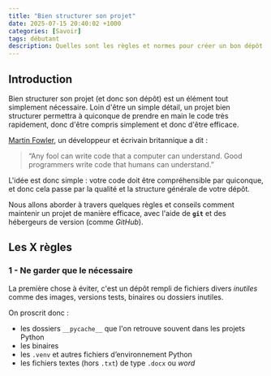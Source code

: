 ```yaml
---
title: "Bien structurer son projet"
date: 2025-07-15 20:40:02 +1000
categories: [Savoir]
tags: débutant
description: Quelles sont les règles et normes pour créer un bon dépôt
---
```


## Introduction

Bien structurer son projet (et donc son dépôt) est un élément tout simplement nécessaire. Loin d'être un simple détail, un projet bien structurer permettra à quiconque de prendre en main le code très rapidement, donc d'être compris simplement et donc d'être efficace. 

[Martin Fowler](https://www.martinfowler.com/), un développeur et écrivain britannique a dit :

> “Any fool can write code that a computer can understand. Good programmers write code that humans can understand.” 

L'idée est donc simple : votre code doit être compréhensible par quiconque, et donc cela passe par la qualité et la structure générale de votre dépôt. 

Nous allons aborder à travers quelques règles et conseils comment maintenir un projet de manière efficace, avec l'aide de **`git`** et des hébergeurs de version (comme *GitHub*).

## Les X règles

### 1 - Ne garder que le nécessaire

La première chose à éviter, c'est un dépôt rempli de fichiers divers *inutiles* comme des images, versions tests, binaires ou dossiers inutiles. 

On proscrit donc :

- les dossiers `__pycache__` que l'on retrouve souvent dans les projets Python
- les binaires 
- les `.venv` et autres fichiers d’environnement Python
- les fichiers textes (hors `.txt`) de type `.docx` ou *word*